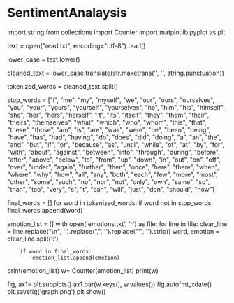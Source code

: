# SentimentAnalaysis
import string
from collections import Counter
import matplotlib.pyplot as plt




text = open("read.txt", encoding="utf-8").read()


lower_case = text.lower()


cleaned_text = lower_case.translate(str.maketrans('', '', string.punctuation))


tokenized_words = cleaned_text.split()

stop_words = ["i", "me", "my", "myself", "we", "our", "ours", "ourselves", "you", "your", "yours", "yourself",
              "yourselves", "he", "him", "his", "himself", "she", "her", "hers", "herself", "it", "its", "itself",
              "they", "them", "their", "theirs", "themselves", "what", "which", "who", "whom", "this", "that", "these",
              "those", "am", "is", "are", "was", "were", "be", "been", "being", "have", "has", "had", "having", "do",
              "does", "did", "doing", "a", "an", "the", "and", "but", "if", "or", "because", "as", "until", "while",
              "of", "at", "by", "for", "with", "about", "against", "between", "into", "through", "during", "before",
              "after", "above", "below", "to", "from", "up", "down", "in", "out", "on", "off", "over", "under", "again",
              "further", "then", "once", "here", "there", "when", "where", "why", "how", "all", "any", "both", "each",
              "few", "more", "most", "other", "some", "such", "no", "nor", "not", "only", "own", "same", "so", "than",
              "too", "very", "s", "t", "can", "will", "just", "don", "should", "now"]


final_words = []
for word in tokenized_words:
    if word not in stop_words:
        final_words.append(word)

emotion_list = []
with open('emotions.txt', 'r') as file:
    for line in file:
        clear_line = line.replace("\n", '').replace(",", '').replace("'", '').strip()
        word, emotion = clear_line.split(':')

        if word in final_words:
            emotion_list.append(emotion)

print(emotion_list)
w= Counter(emotion_list)
print(w)

fig, ax1= plt.subplots()
ax1.bar(w.keys(), w.values())
fig.autofmt_xdate() 
plt.savefig('graph.png')
plt.show()
